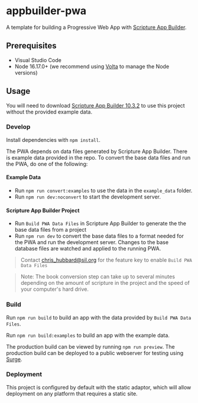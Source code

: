 # appbuilder-pwa

A template for building a Progressive Web App with [Scripture App Builder](https://softare.sil.org/scriptureappbuilder).

## Prerequisites

-   Visual Studio Code
-   Node 16.17.0+ (we recommend using [Volta](https://volta.sh) to manage the Node versions)

## Usage

You will need to download [Scripture App Builder 10.3.2](https://software.sil.org/scriptureappbuilder/download/) to use this project without the provided example data.

### Develop

Install dependencies with `npm install`.

The PWA depends on data files generated by Scripture App Builder. There is example data provided in the repo. To convert the base data files and run the PWA, do one of the following:

#### Example Data

-   Run `npm run convert:examples` to use the data in the `example_data` folder.
-   Run `npm run dev:noconvert` to start the development server.

#### Scripture App Builder Project

-   Run `Build PWA Data Files` in Scripture App Builder to generate the the base data files from a project
-   Run `npm run dev` to convert the base data files to a format needed for the PWA and run the development server. Changes to the base database files are watched and applied to the running PWA.

> Contact [chris_hubbard@sil.org](mailto:chris_hubbard@sil.org) for the feature key to enable `Build PWA Data Files`

> Note: The book conversion step can take up to several minutes depending on the amount of scripture in the project and the speed of your computer's hard drive.

### Build

Run `npm run build` to build an app with the data provided by `Build PWA Data Files`.

Run `npm run build:examples` to build an app with the example data.

The production build can be viewed by running `npm run preview`.
The production build can be deployed to a public webserver for testing using [Surge](https://surge.sh).

### Deployment

This project is configured by default with the static adaptor, which will allow deployment on any platform that requires a static site.
